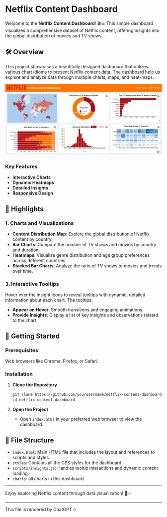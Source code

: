# Netflix Content Dashboard

Welcome to the **Netflix Content Dashboard**! 🎬📊 This simple dashboard visualizes a comprehensive dataset of Netflix content, offering insights into the global distribution of movies and TV shows.

## 🛠️ Overview

This project showcases a beautifully designed dashboard that utilizes various chart idioms to present Netflix content data. The dashboard help us explore and analyze data through multiple charts, maps, and heat-maps.

![](assets/screen_shot.png)

### Key Features

- **Interactive Charts**
- **Dynamic Heatmaps**
- **Detailed Insights**
- **Responsive Design**

## 🌟 Highlights

### 1. **Charts and Visualizations**

- **Content Distribution Map**: Explore the global distribution of Netflix content by country.
- **Bar Charts**: Compare the number of TV shows and movies by country and duration.
- **Heatmaps**: Visualize genre distribution and age group preferences across different countries.
- **Stacked Bar Charts**: Analyze the ratio of TV shows to movies and trends over time.

### 3. **Interactive Tooltips**

Hover over the insight icons to reveal tooltips with dynamic, detailed information about each chart. The tooltips:
- **Appear on Hover**: Smooth transitions and engaging animations.
- **Provide Insights**: Display a list of key insights and observations related to the chart.

## 🚀 Getting Started

### Prerequisites

Web browsers like Chrome, Firefox, or Safari.


### Installation

1. **Clone the Repository**
   ```bash
   git clone https://github.com/yourusername/netflix-content-dashboard.git
   cd netflix-content-dashboard
   ```

2. **Open the Project**
   - Open `index.html` in your preferred web browser to view the dashboard.


## 📝 File Structure

- `index.html`: Main HTML file that includes the layout and references to scripts and styles.
- `styles`: Contains all the CSS styles for the dashboard.
- `scripts/insights.js`: Handles tooltip interactions and dynamic content loading.
- `charts`: all charts in this dashboard.

---

Enjoy exploring Netflix content through data visualization! 🚀📈

---

This file is rendered by ChatGPT :)